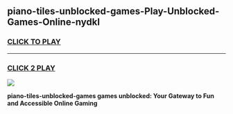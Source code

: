 
## piano-tiles-unblocked-games-Play-Unblocked-Games-Online-nydkl
<h3>
<a href="https://premium76.site?title=piano-tiles-unblocked-games&ref=25A">CLICK TO PLAY</a></h3>
<hr>

<h3>
<a href="https://premium76.site?title=piano-tiles-unblocked-games&ref=25A">CLICK 2 PLAY</a>
  
</h3>

<a href="https://premium76.site?title=piano-tiles-unblocked-games&ref=25A"><img src="https://clearcache.store/games.png"></a>


**piano-tiles-unblocked-games games unblocked: Your Gateway to Fun and Accessible Online Gaming**
